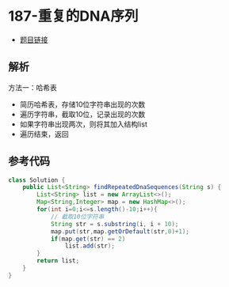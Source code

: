 # 187-重复的DNA序列

- [题目链接](https://leetcode-cn.com/problems/repeated-dna-sequences/)

## 解析

方法一：哈希表
- 简历哈希表，存储10位字符串出现的次数
- 遍历字符串，截取10位，记录出现的次数
- 如果字符串出现两次，则将其加入结构list
- 遍历结束，返回

## 参考代码
```Java
class Solution {
    public List<String> findRepeatedDnaSequences(String s) {
        List<String> list = new ArrayList<>();
        Map<String,Integer> map = new HashMap<>();
        for(int i=0;i<=s.length()-10;i++){
            // 截取10位字符串
            String str = s.substring(i, i + 10);
            map.put(str,map.getOrDefault(str,0)+1);
            if(map.get(str) == 2)
                list.add(str);
        }
        return list;
    }
}
```
